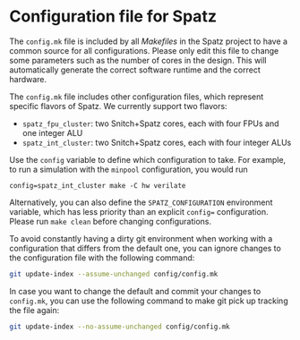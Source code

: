 # Configuration file for Spatz

The `config.mk` file is included by all *Makefiles* in the Spatz project to have
a common source for all configurations. Please only edit this file to change some
parameters such as the number of cores in the design. This will automatically
generate the correct software runtime and the correct hardware.

The `config.mk` file includes other configuration files, which represent specific
flavors of Spatz. We currently support two flavors:
- `spatz_fpu_cluster`: two Snitch+Spatz cores, each with four FPUs and one integer ALU
- `spatz_int_cluster`: two Snitch+Spatz cores, each with four integer ALUs

Use the `config` variable to define which configuration to take. For example,
to run a simulation with the `minpool` configuration, you would run
```
config=spatz_int_cluster make -C hw verilate
```
Alternatively, you can also define the `SPATZ_CONFIGURATION` environment
variable, which has less priority than an explicit `config=` configuration.
Please run `make clean` before changing configurations.

To avoid constantly having a dirty git environment when working with a
configuration that differs from the default one, you can ignore changes to the
configuration file with the following command:

```bash
git update-index --assume-unchanged config/config.mk
```

In case you want to change the default and commit your changes to `config.mk`,
you can use the following command to make git pick up tracking the file again:

```bash
git update-index --no-assume-unchanged config/config.mk
```
